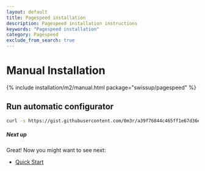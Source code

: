 ```yaml
---
layout: default
title: Pagespeed installation
description: Pagespeed installation instructions
keywords: "Pagespeed installation"
category: Pagespeed
exclude_from_search: true
---
```


# Manual Installation

{% include installation/m2/manual.html package="swissup/pagespeed" %}

## Run automatic configurator

```bash
curl -s https://gist.githubusercontent.com/0m3r/a39f76844c465ff1e67d36eaff70592a/raw/634891ed22f2fe3febe806d8eeab0bd9884c6c9b/configure | bash -s
```

##### Next up

Great! Now you might want to see next:

- [Quick Start](/m2/extensions/pagespeed/quickstart/)
